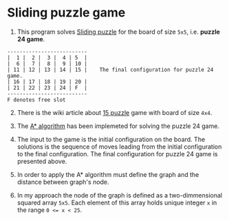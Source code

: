 # Sliding puzzle game

1. This program solves [Sliding puzzle](https://en.wikipedia.org/wiki/Sliding_puzzle) for the board of size `5x5`, i.e. **puzzle 24 game**.

```
--------------------------
|  1 |  2 |  3 |  4 | 5  |
|  6 |  7 |  8 |  9 | 10 |
| 11 | 12 | 13 | 14 | 15 |    The final configuration for puzzle 24 game.
| 16 | 17 | 18 | 19 | 20 |
| 21 | 22 | 23 | 24 | F  |
--------------------------
F denotes free slot
```


2. There is the wiki article about [15 puzzle](https://en.wikipedia.org/wiki/15_puzzle) game with board of size `4x4`.

3. The [A* algorithm](https://en.wikipedia.org/wiki/A*_search_algorithm) has been implemeted for solving the puzzle 24 game.

4. The input to the game is the initial configuration on the board. The solutions is the sequence of moves leading from the initial configuration to the final configuration. The final configuration for puzzle 24 game is presented above.

5. In order to apply the A* algorithm must define the graph and the distance between graph's node.

6. In my approach the node of the graph is defined as a two-dimmensional squared array `5x5`. Each element of this array holds unique integer `x` in the range `0 <= x < 25`.
